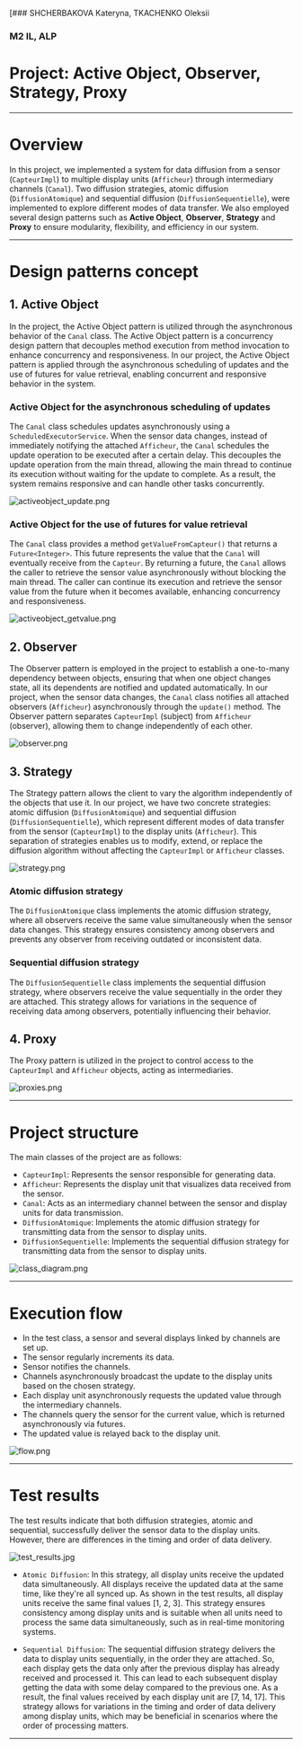 [### SHCHERBAKOVA Kateryna, TKACHENKO Oleksii

### M2 IL, ALP

# Project: Active Object, Observer, Strategy, Proxy

--- 

# Overview

In this project, we implemented a system for data diffusion from a sensor (`CapteurImpl`) to multiple display
units (`Afficheur`) through intermediary channels (`Canal`). Two diffusion strategies, atomic
diffusion (`DiffusionAtomique`) and sequential diffusion (`DiffusionSequentielle`), were implemented to explore
different modes of data transfer. We also employed several design patterns such as
**Active Object**, **Observer**, **Strategy** and **Proxy** to ensure modularity, flexibility, and efficiency in our
system.

---

# Design patterns concept

## 1. Active Object

In the project, the Active Object pattern is utilized through the asynchronous behavior of the `Canal` class. The Active
Object pattern is a concurrency design pattern that decouples method execution from method invocation to enhance
concurrency and responsiveness. In our project, the Active Object pattern is applied through the asynchronous scheduling
of updates and the use of futures for value retrieval, enabling concurrent and responsive behavior in the system.

### Active Object for the asynchronous scheduling of updates

The `Canal` class schedules updates asynchronously using a `ScheduledExecutorService`. When the sensor data changes,
instead of immediately notifying the attached `Afficheur`, the `Canal` schedules the update operation to be executed
after a certain delay. This decouples the update operation from the main thread, allowing the main thread to continue
its execution without waiting for the update to complete. As a result, the system remains responsive and can handle
other tasks concurrently.

![activeobject_update.png](images/activeobject_update.png)

### Active Object for the use of futures for value retrieval

The `Canal` class provides a method `getValueFromCapteur()` that returns a `Future<Integer>`. This future represents the
value that the `Canal` will eventually receive from the `Capteur`. By returning a future, the `Canal` allows the caller
to retrieve the sensor value asynchronously without blocking the main thread. The caller can continue its execution and
retrieve the sensor value from the future when it becomes available, enhancing concurrency and responsiveness.

![activeobject_getvalue.png](images/activeobject_getvalue.png)

## 2. Observer

The Observer pattern is employed in the project to establish a one-to-many dependency between objects, ensuring that
when one object changes state, all its dependents are notified and updated automatically. In our project, when the
sensor data changes, the `Canal` class notifies all attached observers (`Afficheur`) asynchronously
through the `update()` method. The Observer pattern separates `CapteurImpl` (subject) from `Afficheur` (observer),
allowing them to change independently of each other.

![observer.png](images/observer.png)

## 3. Strategy

The Strategy pattern allows the client to vary the algorithm independently of the objects that use it. In our
project, we have two concrete strategies: atomic diffusion (`DiffusionAtomique`) and sequential
diffusion (`DiffusionSequentielle`), which represent different modes of data transfer from the sensor (`CapteurImpl`) to
the display units (`Afficheur`). This separation of strategies enables us to modify, extend, or replace the
diffusion algorithm without affecting the `CapteurImpl` or `Afficheur` classes.

![strategy.png](images/strategy.png)

### Atomic diffusion strategy

The `DiffusionAtomique` class implements the atomic diffusion strategy, where all observers receive the same value
simultaneously when the sensor data changes. This strategy ensures consistency among observers and prevents any observer
from receiving outdated or inconsistent data.

### Sequential diffusion strategy

The `DiffusionSequentielle` class implements the sequential diffusion strategy, where observers receive
the value sequentially in the order they are attached. This strategy allows for variations in the sequence of receiving
data among observers, potentially influencing their behavior.

## 4. Proxy

The Proxy pattern is utilized in the project to control access to the `CapteurImpl` and `Afficheur` objects, acting
as intermediaries.

![proxies.png](images/proxies.png)

---

# Project structure

The main classes of the project are as follows:

- `CapteurImpl`: Represents the sensor responsible for generating data.
- `Afficheur`: Represents the display unit that visualizes data received from the sensor.
- `Canal`: Acts as an intermediary channel between the sensor and display units for data transmission.
- `DiffusionAtomique`: Implements the atomic diffusion strategy for transmitting data from the sensor to display units.
- `DiffusionSequentielle`: Implements the sequential diffusion strategy for transmitting data from the sensor to display
  units.

![class_diagram.png](images/class_diagram.png)

---

# Execution flow

- In the test class, a sensor and several displays linked by channels are set up.
- The sensor regularly increments its data.
- Sensor notifies the channels.
- Channels asynchronously broadcast the update to the display units based on the chosen strategy.
- Each display unit asynchronously requests the updated value through the intermediary channels.
- The channels query the sensor for the current value, which is returned asynchronously via futures.
- The updated value is relayed back to the display unit.

![flow.png](images/flow.png)

---

# Test results

The test results indicate that both diffusion strategies, atomic and sequential, successfully deliver the sensor data to
the display units. However, there are differences in the timing and order of data delivery.

![test_results.jpg](images/test_results.jpg)

- `Atomic Diffusion`: In this strategy, all display units receive the updated data simultaneously. All displays receive
  the updated data at the same time, like they're all synced up. As shown in the test
  results, all display units receive the same final values [1, 2, 3]. This strategy ensures consistency among display
  units and is suitable when all units need to process the same data simultaneously, such as in real-time monitoring
  systems.

- `Sequential Diffusion`: The sequential diffusion strategy delivers the data to display units sequentially, in the
  order they are attached. So, each display gets the data only after the previous display has already received and
  processed it. This can lead to each subsequent display getting the data with some delay compared to the previous one.
  As a result, the final values received by each display unit are [7, 14, 17]. This strategy allows for variations in
  the timing and order of data delivery among display units, which may be beneficial in scenarios where the order of
  processing matters.

---